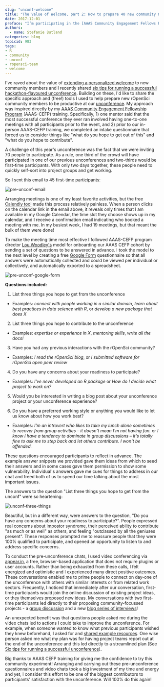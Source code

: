 ```yaml
---
slug: "unconf-welcome"
title: "The Value of Welcome, part 2: How to prepare 40 new community members for an unconference"
date: 2017-12-01
preface: "I’m participating in the [AAAS Community Engagement Fellows Program](https://www.aaas.org/cefp/about), funded by the Alfred P. Sloan Foundation. The inaugural cohort of [Fellows](https://blog.trelliscience.com/introducing-the-2017-community-engagement-fellows/) comprises 17 community managers working in a wide range of scientific communities. This is cross-posted from the [Trellis blog](https://blog.trelliscience.com/the-value-of-welcome-part-2-how-to-prepare-40-new-community-members-for-an-unconference/) as part of a series of reflections the Fellows are sharing."
authors:
  - name: Stefanie Butland
categories: blog
topicid: 983
tags:
- R
- community
- unconf
- ropensci-team
- welcome
---
```


I've raved about the value of [extending a personalized welcome](https://ropensci.org/blog/2017/07/18/value-of-welcome/) to new community members and I recently shared [six tips for running a successful hackathon-flavoured unconference](https://ropensci.org/blog/2017/11/17/unconf-sixtips). Building on these, I'd like to share the specific approach and (free!) tools I used to help prepare new rOpenSci community members to be productive at our [unconference](http://unconf17.ropensci.org/). My approach was inspired directly by my [AAAS Community Engagement Fellowship Program](https://blog.trelliscience.com/introducing-the-2017-community-engagement-fellows/) (AAAS-CEFP) training. Specifically, 1) one mentor said that the most successful conference they ever ran involved having one-to-one meetings with all participants prior to the event, and 2) prior to our in-person AAAS-CEFP training, we completed an intake questionnaire that forced us to consider things like "what do you hope to get out of this" and "what do you hope to contribute".

A challenge of this year's unconference was the fact that we were inviting 70 people to participate. As a rule, one third of the crowd will have participated in one of our previous unconferences and two-thirds would be first-time participants. With only two days together, these people need to quickly self-sort into project groups and get working.

So I sent this email to 45 first-time participants:

<img src="/img/blog-images/2017-12-01-unconf-welcome/pre-unconf-email.png" alt="pre-unconf-email">

Arranging meetings is one of my least favorite activities, but the free [Calendly tool](https://calendly.com/) made this process relatively painless. When a person clicks on the calendar link in the email above, it reveals only times that I am available in my Google Calendar, the time slot they choose shows up in my calendar, and I receive a confirmation email indicating who booked a meeting with me. In my busiest week, I had 19 meetings, but that meant the bulk of them were done!

To make the meeting time most effective I followed AAAS-CEFP program director [Lou Woodley's](https://twitter.com/LouWoodley) model for onboarding our AAAS CEFP cohort by sending a set of questions to be answered in advance. I took the model to the next level by creating a free [Google Form](https://www.google.ca/forms/about/) questionnaire so that all answers were automatically collected and could be viewed per individual or collectively, and automatically exported to a spreadsheet.

<img src="/img/blog-images/2017-12-01-unconf-welcome/pre-unconf-google-form.png" alt="pre-unconf-google-form">

**Questions included:**

1. List three things you hope to get from the unconference

- Examples: *connect with people working in a similar domain*, *learn about best practices in data science with R*, or *develop a new package that does X*

2. List three things you hope to contribute to the unconference

- Examples: *expertise or experience in X*, *mentoring skills*, *write all the docs!*

3. Have you had any previous interactions with the rOpenSci community?

- Examples: *I read the rOpenSci blog*, or *I submitted software for rOpenSci open peer review*

4. Do you have any concerns about your readiness to participate?

- Examples: *I've never developed an R package* or *How do I decide what project to work on?*

5. Would you be interested in writing a blog post about your unconference project or your unconference experience?

6. Do you  have a preferred working style or anything you would like to let us know about how you work best?

- Examples: *I'm an introvert who likes to take my lunch alone sometimes to recover from group activities – it doesn't mean I'm not having fun.* or *I know I have a tendency to dominate in group discussions – it's totally fine to ask me to step back and let others contribute. I won't be offended.*

These questions encouraged participants to reflect in advance. The example answer snippets we provided gave them ideas from which to seed their answers and in some cases gave them permission to show some vulnerability. Individual's answers gave me cues for things to address in our chat and freed both of us to spend our time talking about the most important issues.

The answers to the question "List three things you hope to get from the unconf" were so heartening:

<img src="/img/blog-images/2017-12-01-unconf-welcome/unconf-three-things.png" alt="unconf-three-things">

Beautiful, but in a different way, were answers to the question, "Do you have any concerns about your readiness to participate?". People expressed real concerns about impostor syndrome, their perceived ability to contribute "as much or as well" as others, and feeling "outclassed by all the geniuses present". These responses prompted me to reassure people that they were 100% qualified to participate, and opened an opportunity to listen to and address specific concerns.

To conduct the pre-unconference chats, I used video conferencing via [appear.in](https://appear.in/), a free, browser-based application that does not require plugins or user accounts. Rather than being exhausted from these calls, I felt energized and optimistic and I experienced many direct positive outcomes. These conversations enabled me to prime people to connect on day-one of the unconference with others with similar interests or from related work sectors. Frequently, I noticed that immediately after our conversation, first-time participants would join the online discussion of existing project ideas, or they themselves proposed new ideas. My conversations with two first-time participants led directly to their proposing community-focussed projects - a [group discussion](https://github.com/ropensci/unconf17/issues/63) and a new [blog series of interviews](https://github.com/ropensci/unconf17/issues/64)!

An unexpected benefit was that questions people asked me during the video chats led to actions I could take to improve the unconference. For example, when someone wanted to know what previous participants wished they knew beforehand, I asked for and [shared example resources](https://twitter.com/rOpenSci/status/855531572081991680). One wise person asked me what my plan was for having project teams report out at the end of the unconference and this led directly to a streamlined plan (See [Six tips for running a successful unconference](https://ropensci.org/blog/2017-11-17-unconf-sixtips)).

Big thanks to AAAS CEFP training for giving me the confidence to try this community experiment! Arranging and carrying out these pre-unconference questionnaires and video chats took a big investment of my time and energy and yet, I consider this effort to be one of the biggest contributors to participants' satisfaction with the unconference. Will 100% do this again!


